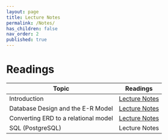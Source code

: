 ```yaml
---
layout: page
title: Lecture Notes
permalink: /Notes/
has_children: false
nav_order: 2
published: true
---
```

# Readings

| Topic | Readings|
|-------|-----------------------------|
| Introduction | [Lecture Notes](/lectures/ch1.pdf)|
| Database Design and the E-R Model |  [Lecture Notes](/lectures/ch2.pdf) |
| Converting ERD to a relational model|  [Lecture Notes](/lectures/ch3.pdf) |
| SQL (PostgreSQL) | Lecture Notes|
<!--
| NoSQL | Lecture Notes 1 |
| SQL using Python | Lecture Notes 1 |
-->
